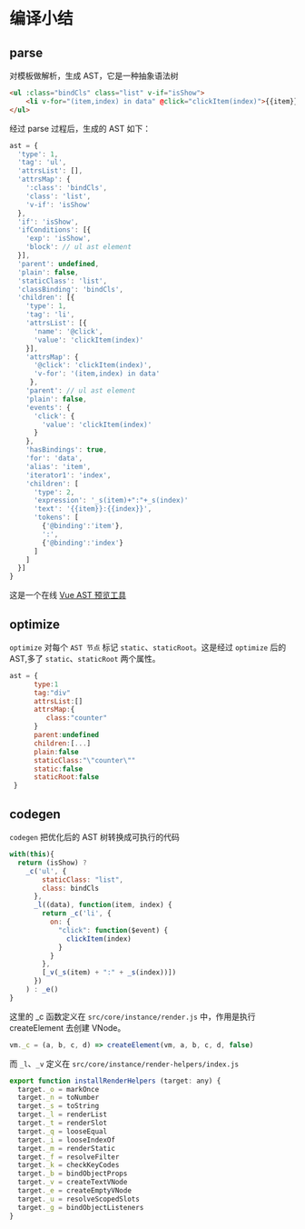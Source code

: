 # 编译小结

## parse
对模板做解析，生成 AST，它是一种抽象语法树

````html
<ul :class="bindCls" class="list" v-if="isShow">
    <li v-for="(item,index) in data" @click="clickItem(index)">{{item}}:{{index}}</li>
</ul>
````

经过 parse 过程后，生成的 AST 如下：

````js
ast = {
  'type': 1,
  'tag': 'ul',
  'attrsList': [],
  'attrsMap': {
    ':class': 'bindCls',
    'class': 'list',
    'v-if': 'isShow'
  },
  'if': 'isShow',
  'ifConditions': [{
    'exp': 'isShow',
    'block': // ul ast element
  }],
  'parent': undefined,
  'plain': false,
  'staticClass': 'list',
  'classBinding': 'bindCls',
  'children': [{
    'type': 1,
    'tag': 'li',
    'attrsList': [{
      'name': '@click',
      'value': 'clickItem(index)'
    }],
    'attrsMap': {
      '@click': 'clickItem(index)',
      'v-for': '(item,index) in data'
     },
    'parent': // ul ast element
    'plain': false,
    'events': {
      'click': {
        'value': 'clickItem(index)'
      }
    },
    'hasBindings': true,
    'for': 'data',
    'alias': 'item',
    'iterator1': 'index',
    'children': [
      'type': 2,
      'expression': '_s(item)+":"+_s(index)'
      'text': '{{item}}:{{index}}',
      'tokens': [
        {'@binding':'item'},
        ':',
        {'@binding':'index'}
      ]
    ]
  }]
}
````

这是一个在线 [Vue AST 预览工具](https://ktsn.github.io/vue-ast-explorer/)

## optimize

`optimize` 对每个 `AST 节点` 标记 `static`、`staticRoot`。这是经过 `optimize` 后的 AST,多了 `static`、`staticRoot` 两个属性。 

````js
ast = {
      type:1
      tag:"div"
      attrsList:[]
      attrsMap:{
         class:"counter"
      }
      parent:undefined
      children:[...]
      plain:false
      staticClass:"\"counter\""
      static:false
      staticRoot:false
 }
````

## codegen

`codegen` 把优化后的 AST 树转换成可执行的代码

````js
with(this){
  return (isShow) ?
    _c('ul', {
        staticClass: "list",
        class: bindCls
      },
      _l((data), function(item, index) {
        return _c('li', {
          on: {
            "click": function($event) {
              clickItem(index)
            }
          }
        },
        [_v(_s(item) + ":" + _s(index))])
      })
    ) : _e()
}
````

这里的 _c 函数定义在 `src/core/instance/render.js` 中，作用是执行 createElement 去创建 VNode。

````js
vm._c = (a, b, c, d) => createElement(vm, a, b, c, d, false)
````

而 `_l`、`_v` 定义在 `src/core/instance/render-helpers/index.js`

````js
export function installRenderHelpers (target: any) {
  target._o = markOnce
  target._n = toNumber
  target._s = toString
  target._l = renderList
  target._t = renderSlot
  target._q = looseEqual
  target._i = looseIndexOf
  target._m = renderStatic
  target._f = resolveFilter
  target._k = checkKeyCodes
  target._b = bindObjectProps
  target._v = createTextVNode
  target._e = createEmptyVNode
  target._u = resolveScopedSlots
  target._g = bindObjectListeners
}
````
